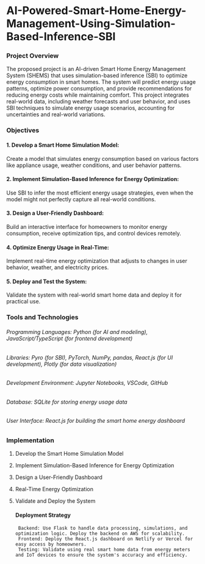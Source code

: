 # AI-Powered-Smart-Home-Energy-Management-Using-Simulation-Based-Inference-SBI

### Project Overview
The proposed project is an AI-driven Smart Home Energy Management System (SHEMS) that uses simulation-based inference (SBI) to optimize energy consumption in smart homes. The system will predict energy usage patterns, optimize power consumption, and provide recommendations for reducing energy costs while maintaining comfort. This project integrates real-world data, including weather forecasts and user behavior, and uses SBI techniques to simulate energy usage scenarios, accounting for uncertainties and real-world variations.

### Objectives
#### 1. Develop a Smart Home Simulation Model:

Create a model that simulates energy consumption based on various factors like appliance usage, weather conditions, and user behavior patterns.
#### 2. Implement Simulation-Based Inference for Energy Optimization:

Use SBI to infer the most efficient energy usage strategies, even when the model might not perfectly capture all real-world conditions.
#### 3. Design a User-Friendly Dashboard:

Build an interactive interface for homeowners to monitor energy consumption, receive optimization tips, and control devices remotely.
#### 4. Optimize Energy Usage in Real-Time:

Implement real-time energy optimization that adjusts to changes in user behavior, weather, and electricity prices.
#### 5. Deploy and Test the System:

Validate the system with real-world smart home data and deploy it for practical use.

### Tools and Technologies
###### Programming Languages: Python (for AI and modeling), JavaScript/TypeScript (for frontend development)
###### Libraries: Pyro (for SBI), PyTorch, NumPy, pandas, React.js (for UI development), Plotly (for data visualization)
###### Development Environment: Jupyter Notebooks, VSCode, GitHub
###### Database: SQLite for storing energy usage data
###### User Interface: React.js for building the smart home energy dashboard

### Implementation
1. Develop the Smart Home Simulation Model
2. Implement Simulation-Based Inference for Energy Optimization
3. Design a User-Friendly Dashboard
4. Real-Time Energy Optimization
5. Validate and Deploy the System

   #### Deployment Strategy
        Backend: Use Flask to handle data processing, simulations, and optimization logic. Deploy the backend on AWS for scalability.
        Frontend: Deploy the React.js dashboard on Netlify or Vercel for easy access by homeowners.
        Testing: Validate using real smart home data from energy meters and IoT devices to ensure the system's accuracy and efficiency.
